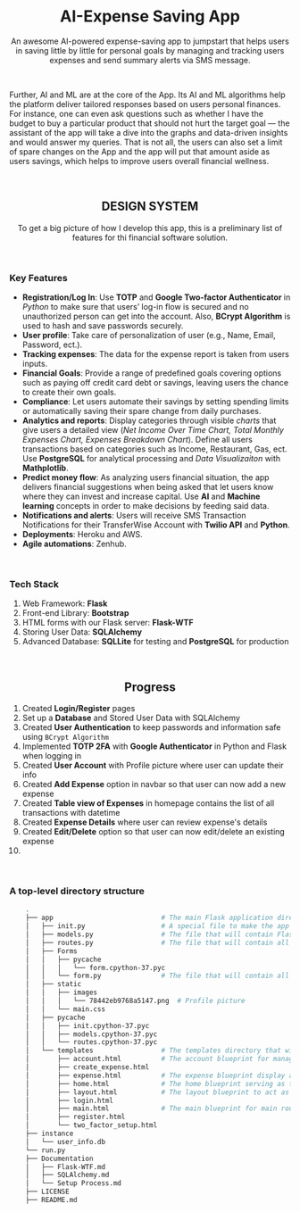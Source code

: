 <!-- PROJECT LOGO -->
<p align="center">

  <h1 align="center">AI-Expense Saving App</h3>

  <p align="center">
    An awesome AI-powered expense-saving app to jumpstart that helps users in saving little by little for personal goals by managing and tracking users expenses and send summary alerts via SMS message. 
  </p>
  <br/>
  <p>
    Further, AI and ML are at the core of the App. Its AI and ML algorithms help the platform deliver tailored responses based on users personal finances. For instance, one can even ask questions such as whether I have the budget to buy a particular product that should not hurt the target goal — the assistant of the app will take a dive into the graphs and data-driven insights and would answer my queries. That is not all, the users can also set a limit of spare changes on the App and the app will put that amount aside as users savings, which helps to improve users overall financial wellness.
  </p>
</p>

<br/>
<!-- DESIGN SYSTEM -->
<h2 align="center">DESIGN SYSTEM</h2>

<p align="center">To get a big picture of how I develop this app, this is a preliminary list of features for thi financial software solution. </p>
<br/>

### Key Features

- **Registration/Log In**: Use **TOTP** and **Google Two-factor Authenticator** in _Python_ to make sure that users’ log-in flow is secured and no unauthorized person can get into the account. Also, **BCrypt Algorithm** is used to hash and save passwords securely.
- **User profile**: Take care of personalization of user (e.g., Name, Email, Password, ect.).
- **Tracking expenses**: The data for the expense report is taken from users inputs.
- **Financial Goals**: Provide a range of predefined goals covering options such as paying off credit card debt or savings, leaving users the chance to create their own goals.
- **Compliance**: Let users automate their savings by setting spending limits or automatically saving their spare change from daily purchases.
- **Analytics and reports**: Display categories through visible _charts_ that give users a detailed view (_Net Income Over Time Chart, Total Monthly Expenses Chart, Expenses Breakdown Chart_). Define all users transactions based on categories such as Income, Restaurant, Gas, ect. Use **PostgreSQL** for analytical processing and _Data Visualizaiton_ with **Mathplotlib**.
- **Predict money flow**: As analyzing users financial situation, the app delivers financial suggestions when being asked that let users know where they can invest and increase capital. Use **AI** and **Machine learning** concepts in order to make decisions by feeding said data.
- **Notifications and alerts**: Users will receive SMS Transaction Notifications for their TransferWise Account with **Twilio API** and **Python**.
- **Deployments**: Heroku and AWS.
- **Agile automations**: Zenhub.

<!-- TECH STACK -->
<br/>

### Tech Stack

1. Web Framework: **Flask**
2. Front-end Library: **Bootstrap**
3. HTML forms with our Flask server: **Flask-WTF**
4. Storing User Data: **SQLAlchemy**
5. Advanced Database: **SQLLite** for testing and **PostgreSQL** for production

<!-- ZENHUB -->
<br/>
<h2 align="center">Progress</h2>

1. Created **Login/Register** pages
2. Set up a **Database** and Stored User Data with SQLAlchemy
3. Created **User Authentication** to keep passwords and information safe using `BCrypt Algorithm`
4. Implemented **TOTP 2FA** with **Google Authenticator** in Python and Flask when logging in
5. Created **User Account** with Profile picture where user can update their info
6. Created **Add Expense** option in navbar so that user can now add a new expense
7. Created **Table view of Expenses** in homepage contains the list of all transactions with datetime
8. Created **Expense Details** where user can review expense's details
9. Created **Edit/Delete** option so that user can now edit/delete an existing expense
10.

<br/>

### A top-level directory structure

```bash
    .
    ├── app                           # The main Flask application directory
    │   ├── init.py                   # A special file to make the app a package for imports to work properly
    │   ├── models.py                 # The file that will contain Flask-SQLAlchemy models.
    │   ├── routes.py                 # The file that will contain all routes in the application.
    │   ├── Forms
    │   │   ├── pycache
    │   │   │   └── form.cpython-37.pyc
    │   │   └── form.py               # The file that will contain all filling forms needed in the applciation.
    │   ├── static
    │   │   ├── images
    │   │   │   └── 78442eb9768a5147.png  # Profile picture
    │   │   └── main.css
    │   ├── pycache
    │   │   ├── init.cpython-37.pyc
    │   │   ├── models.cpython-37.pyc
    │   │   └── routes.cpython-37.pyc
    │   └── templates                 # The templates directory that will contain files for the main blueprint and a directory for each blueprint.
    │       ├── account.html          # The account blueprint for managing user info.
    │       ├── create_expense.html
    │       ├── expense.html          # The expense blueprint display all details of the expense
    │       ├── home.html             # The home blueprint serving as the home page.
    │       ├── layout.html           # The layout blueprint to act as the base template for all routes.
    │       ├── login.html
    │       ├── main.html             # The main blueprint for main routes before login and after logout.
    │       ├── register.html
    │       └── two_factor_setup.html
    ├── instance
    │   └── user_info.db
    └── run.py
    ├── Documentation
    │   ├── Flask-WTF.md
    │   ├── SQLAlchemy.md
    │   └── Setup Process.md
    ├── LICENSE
    ├── README.md
```
